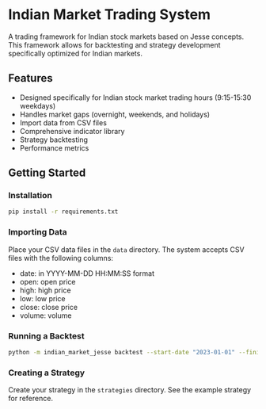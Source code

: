 # Indian Market Trading System

A trading framework for Indian stock markets based on Jesse concepts. This framework allows for backtesting and strategy development specifically optimized for Indian markets.

## Features

- Designed specifically for Indian stock market trading hours (9:15-15:30 weekdays)
- Handles market gaps (overnight, weekends, and holidays)
- Import data from CSV files
- Comprehensive indicator library
- Strategy backtesting
- Performance metrics

## Getting Started

### Installation

```bash
pip install -r requirements.txt
```

### Importing Data

Place your CSV data files in the `data` directory. The system accepts CSV files with the following columns:
- date: in YYYY-MM-DD HH:MM:SS format
- open: open price
- high: high price
- low: low price
- close: close price
- volume: volume

### Running a Backtest

```bash
python -m indian_market_jesse backtest --start-date "2023-01-01" --finish-date "2023-02-01"
```

### Creating a Strategy

Create your strategy in the `strategies` directory. See the example strategy for reference.
